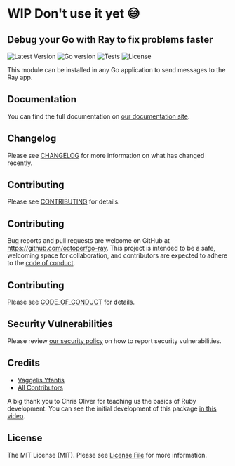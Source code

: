 # WIP Don't use it yet 😅

## Debug your Go with Ray to fix problems faster

![Latest Version](https://img.shields.io/github/v/tag/octoper/go-ray)
![Go version](https://img.shields.io/github/go-mod/go-version/octoper/go-ray)
![Tests](https://github.com/octoper/go-ray/workflows/Tests/badge.svg)
![License](https://img.shields.io/github/license/octoper/go-ray)

This module can be installed in any Go application to send messages to the Ray app.

## Documentation

You can find the full documentation on [our documentation site](https://spatie.be/docs/ray).

## Changelog

Please see [CHANGELOG](CHANGELOG.md) for more information on what has changed recently.

## Contributing

Please see [CONTRIBUTING](.github/CONTRIBUTING.md) for details.

## Contributing

Bug reports and pull requests are welcome on GitHub at https://github.com/octoper/go-ray. This project is intended to be a safe, welcoming space for collaboration, and contributors are expected to adhere to the [code of conduct](https://github.com/spatie/ray/blob/master/CODE_OF_CONDUCT.md).

## Contributing

Please see [CODE_OF_CONDUCT](.github/CODE_OF_CONDUCT.md) for details.

## Security Vulnerabilities

Please review [our security policy](SECURITY.md) on how to report security vulnerabilities.

## Credits

- [Vaggelis Yfantis](https://github.com/octoper)
- [All Contributors](../../contributors)

A big thank you to Chris Oliver for teaching us the basics of Ruby development. You can see the initial development of this package [in this video](https://freek.dev/1904-creating-a-ruby-gem-for-ray).

## License

The MIT License (MIT). Please see [License File](LICENSE.md) for more information.
